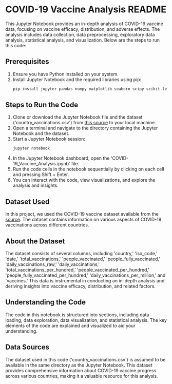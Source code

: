 # COVID-19 Vaccine Analysis README

This Jupyter Notebook provides an in-depth analysis of COVID-19 vaccine data, focusing on vaccine efficacy, distribution, and adverse effects. The analysis includes data collection, data preprocessing, exploratory data analysis, statistical analysis, and visualization. Below are the steps to run this code:

## Prerequisites
1. Ensure you have Python installed on your system.
2. Install Jupyter Notebook and the required libraries using pip:
   ```bash
   pip install jupyter pandas numpy matplotlib seaborn scipy scikit-learn
   ```

## Steps to Run the Code
1. Clone or download the Jupyter Notebook file and the dataset ('country_vaccinations.csv') from [this source](https://www.kaggle.com/datasets/gpreda/covid-world-vaccination-progress) to your local machine.
2. Open a terminal and navigate to the directory containing the Jupyter Notebook and the dataset.
3. Start a Jupyter Notebook session:
   ```bash
   jupyter notebook
   ```
4. In the Jupyter Notebook dashboard, open the 'COVID-19_Vaccine_Analysis.ipynb' file.
5. Run the code cells in the notebook sequentially by clicking on each cell and pressing Shift + Enter.
6. You can interact with the code, view visualizations, and explore the analysis and insights.

## Dataset Used
In this project, we used the COVID-19 vaccine dataset available from the [source](https://www.kaggle.com/datasets/gpreda/covid-world-vaccination-progress). The dataset contains information on various aspects of COVID-19 vaccinations across different countries.

## About the Dataset
The dataset consists of several columns, including 'country,' 'iso_code,' 'date,' 'total_vaccinations,' 'people_vaccinated,' 'people_fully_vaccinated,' 'daily_vaccinations_raw,' 'daily_vaccinations,' 'total_vaccinations_per_hundred,' 'people_vaccinated_per_hundred,' 'people_fully_vaccinated_per_hundred,' 'daily_vaccinations_per_million,' and 'vaccines.' This data is instrumental in conducting an in-depth analysis and deriving insights into vaccine efficacy, distribution, and related factors.

## Understanding the Code
The code in this notebook is structured into sections, including data loading, data exploration, data visualization, and statistical analysis. The key elements of the code are explained and visualized to aid your understanding.

## Data Sources
The dataset used in this code ('country_vaccinations.csv') is assumed to be available in the same directory as the Jupyter Notebook. This dataset provides comprehensive information about COVID-19 vaccine progress across various countries, making it a valuable resource for this analysis.
